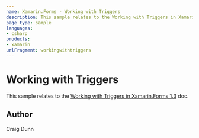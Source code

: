 ```yaml
---
name: Xamarin.Forms - Working with Triggers
description: This sample relates to the Working with Triggers in Xamarin.Forms 1.3 doc.
page_type: sample
languages:
- csharp
products:
- xamarin
urlFragment: workingwithtriggers
---
```

# Working with Triggers

This sample relates to the [Working with Triggers in Xamarin.Forms 1.3](http://developer.xamarin.com/guides/cross-platform/xamarin-forms/working-with/triggers) doc.



## Author

Craig Dunn
